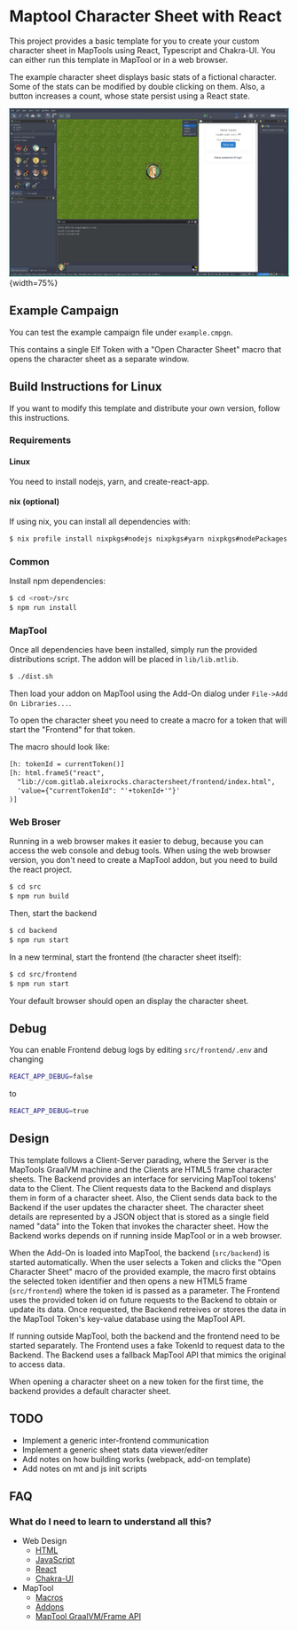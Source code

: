 # Maptool Character Sheet with React

This project provides a basic template for you to create your custom character sheet in MapTools using React, Typescript and Chakra-UI.
You can either run this template in MapTool or in a web browser.

The example character sheet displays basic stats of a fictional character.
Some of the stats can be modified by double clicking on them.
Also, a button increases a count, whose state persist using a React state.

![Character sheet screenshot](assets/screenshot.png "Screenshot"){width=75%}

## Example Campaign

You can test the example campaign file under `example.cmpgn`.

This contains a single Elf Token with a "Open Character Sheet" macro that opens the character sheet as a separate window.

## Build Instructions for Linux

If you want to modify this template and distribute your own version, follow this instructions.

### Requirements

#### Linux

You need to install nodejs, yarn, and create-react-app.

#### nix (optional)

If using nix, you can install all dependencies with:

```sh
$ nix profile install nixpkgs#nodejs nixpkgs#yarn nixpkgs#nodePackages.create-react-app
```

### Common

Install npm dependencies:
```sh
$ cd <root>/src
$ npm run install
```

### MapTool

Once all dependencies have been installed, simply run the provided distributions script.
The addon will be placed in `lib/lib.mtlib`.

```sh
$ ./dist.sh
```

Then load your addon on MapTool using the Add-On dialog under `File->Add On Libraries...`.

To open the character sheet you need to create a macro for a token that will start the "Frontend" for that token.

The macro should look like:

```
[h: tokenId = currentToken()]
[h: html.frame5("react",
  "lib://com.gitlab.aleixrocks.charactersheet/frontend/index.html",
  'value={"currentTokenId": "'+tokenId+'"}'
)]
```

### Web Broser

Running in a web browser makes it easier to debug, because you can access the web console and debug tools.
When using the web browser version, you don't need to create a MapTool addon, but you need to build the react project.

```sh
$ cd src
$ npm run build
```

Then, start the backend

```sh
$ cd backend
$ npm run start
```

In a new terminal, start the frontend (the character sheet itself):

```sh
$ cd src/frontend
$ npm run start
```

Your default browser should open an display the character sheet.

## Debug

You can enable Frontend debug logs by editing `src/frontend/.env` and changing

```sh
REACT_APP_DEBUG=false
```

to 

```sh
REACT_APP_DEBUG=true
```

## Design

This template follows a Client-Server parading, where the Server is the MapTools GraalVM machine and the Clients are HTML5 frame character sheets.
The Backend provides an interface for servicing MapTool tokens' data to the Client.
The Client requests data to the Backend and displays them in form of a character sheet.
Also, the Client sends data back to the Backend if the user updates the character sheet.
The character sheet details are represented by a JSON object that is stored as a single field named "data" into the Token that invokes the character sheet.
How the Backend works depends on if running inside MapTool or in a web browser.

When the Add-On is loaded into MapTool, the backend (`src/backend`) is started automatically.
When the user selects a Token and clicks the "Open Character Sheet" macro of the provided example, the macro first obtains the selected token identifier and then opens a new HTML5 frame (`src/frontend`) where the token id is passed as a parameter.
The Frontend uses the provided token id on future requests to the Backend to obtain or update its data.
Once requested, the Backend retreives or stores the data in the MapTool Token's key-value database using the MapTool API.

If running outside MapTool, both the backend and the frontend need to be started separately.
The Frontend uses a fake TokenId to request data to the Backend.
The Backend uses a fallback MapTool API that mimics the original to access data.

When opening a character sheet on a new token for the first time, the backend provides a default character sheet.

## TODO

 - Implement a generic inter-frontend communication
 - Implement a generic sheet stats data viewer/editer
 - Add notes on how building works (webpack, add-on template)
 - Add notes on mt and js init scripts 

## FAQ

### What do I need to learn to understand all this?
 - Web Design
   - [HTML](https://developer.mozilla.org/en-US/docs/Learn/HTML)
   - [JavaScript](https://developer.mozilla.org/en-US/docs/Learn/JavaScript)
   - [React](https://react.dev/learn)
   - [Chakra-UI](https://www.chakra-ui.com/docs/components/concepts/overview)
 - MapTool
   - [Macros](https://wiki.rptools.info/index.php/Introduction_to_Macro_Writing)
   - [Addons](https://wiki.rptools.info/index.php/Add-On_Library)
   - [MapTool GraalVM/Frame API](https://wiki.rptools.info/index.php/Category:Javascript_Function)


